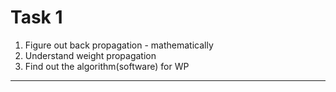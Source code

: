 # Task 1
1. Figure out back propagation - mathematically
2. Understand weight propagation
3. Find out the algorithm(software) for WP

---